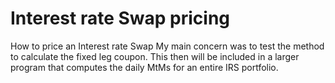 # Interest rate Swap pricing
 How to price an Interest rate Swap
My main concern was to test the method to calculate the fixed leg coupon. This then will be included in a larger program that computes the daily MtMs for an entire IRS portfolio.
